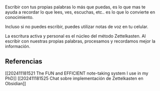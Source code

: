 
Escribir con tus propias palabras lo más que puedas, es lo que mas te ayuda a recordar lo que lees, ves, escuchas, etc.. es lo que lo convierte en conocimiento.

Incluso si no puedes escribir, puedes utilizar notas de voz en tu celular.

La escritura activa y personal es el núcleo del método Zettelkasten. Al escribir con nuestras propias palabras, procesamos y recordamos mejor la información.

## Referencias
[[202411181521 The FUN and EFFICIENT note-taking system I use in my PhD]]
[[202411181525 Chat sobre implementación de Zettelkasten en Obsidian]]





